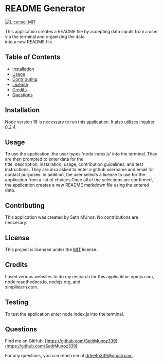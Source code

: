# README Generator



[![License: MIT](https://img.shields.io/badge/License-MIT-yellow.svg)](https://opensource.org/licenses/MIT)



This application creates a README file by accepting data inputs from a user via the terminal and organizing the data  
into a new README file.

## Table of Contents

- [Installation](#installation)
- [Usage](#usage)
- [Contributing](#contributing)
- [License](#license)
- [Credits](#credits)
- [Questions](#questions)

## Installation

Node version 16 is necessary to run this application. It also utilizes inquirer 8.2.4.

## Usage

To use the application, the user types 'node index.js' into the terminal. They are then prompted to enter data for the     
title, description, installation, usage, contribution guidelines, and test instructions. They are also asked to enter a github username and email for  
contact purposes. in addition, the user selects a license to use for the application from a list of choices.Once all of the selections are confirmed,  
the application creates a new README markdown file using the entered data.

## Contributing

This application was created by Seth MUnoz. No contributions are neccesary.

## License

This project is licensed under the [MIT](https://opensource.org/licenses/MIT) license.

## Credits

I used verious websites to do my research for this application: npmjs.com, node.readthedocs.io, nodejs.org, and  
simplilearn.com.

## Testing

To test the application enter node index.js into the terminal.

## Questions

Find me on GitHub: [https://github.com/SethMunoz339](https://github.com/SethMunoz339)

For any questions, you can reach me at [drteeth339@gmail.com](mailto:drteeth339@gmail.com)
